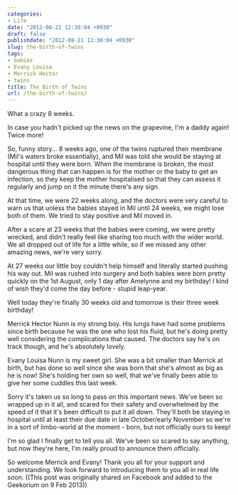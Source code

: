 ```yaml
---
categories:
- Life
date: "2012-08-21 12:30:04 +0930"
draft: false
publishdate: "2012-08-21 12:30:04 +0930"
slug: the-birth-of-twins
tags:
- babies
- Evany Louisa
- Merrick Hector
- twins
title: The Birth of Twins
url: /the-birth-of-twins/
---
```

What a crazy 8 weeks.

In case you hadn't picked up the news on the grapevine, I'm a daddy
again! Twice more!

So, funny story... 8 weeks ago, one of the twins ruptured their membrane
(Mil's waters broke essentially), and Mil was told she would be staying
at hospital until they were born. When the membrane is broken, the most
dangerous thing that can happen is for the mother or the baby to get an
infection, so they keep the mother hospitalised so that they can assess
it regularly and jump on it the minute there's any sign.

At that time, we were 22 weeks along, and the doctors were very careful
to warn us that unless the babies stayed in Mil until 24 weeks, we might
lose both of them. We tried to stay positive and Mil moved in.

After a scare at 23 weeks that the babies were coming, we were pretty
wrecked, and didn't really feel like sharing too much with the wider
world. We all dropped out of life for a little while, so if we missed
any other amazing news, we're very sorry.

At 27 weeks our little boy couldn't help himself and literally started
pushing his way out. Mil was rushed into surgery and both babies were
born pretty quickly on the 1st August, only 1 day after Amelynne and my
birthday! I kind of wish they'd come the day before - stupid leap-year.

Well today they're finally 30 weeks old and tomorrow is their three week
birthday!

Merrick Hector Nunn is my strong boy. His lungs have had some problems
since birth because he was the one who lost his fluid, but he's doing
pretty well considering the complications that caused. The doctors say
he's on track though, and he's absolutely lovely.

Evany Louisa Nunn is my sweet girl. She was a bit smaller than Merrick
at birth, but has done so well since she was born that she's almost as
big as he is now! She's holding her own so well, that we've finally been
able to give her some cuddles this last week.

Sorry it's taken us so long to pass on this important news. We've been
so wrapped up in it all, and scared for their safety and overwhelmed by
the speed of it that it's been difficult to put it all down. They'll
both be staying in hospital until at least their due date in late
October/early November so we're in a sort of limbo-world at the moment -
born, but not officially ours to keep!

I'm so glad I finally get to tell you all. We've been so scared to say
anything, but now they're here, I'm really proud to announce them
officially.

So welcome Merrick and Evany! Thank you all for your support and
understanding. We look forward to introducing them to you all in real
life soon. ((This post was originally shared on Facebook and added to
the Geekorium on 9 Feb 2013))